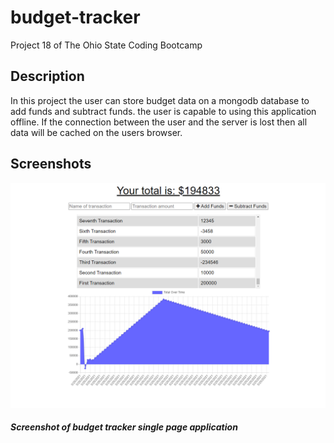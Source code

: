 # budget-tracker
Project 18 of The Ohio State Coding Bootcamp

## Description
In this project the user can store budget data on a mongodb database to add funds and subtract funds.
the user is capable to using this application offline. If the connection between the user and the server
is lost then all data will be cached on the users browser.

## Screenshots

![Screenshot_one](/public/assets/screenshot_one.PNG)
##### Screenshot of budget tracker single page application

